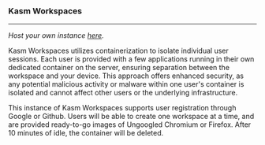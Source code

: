 ### Kasm Workspaces
---

*Host your own instance [here](https://kasmweb.com/community-edition).*

Kasm Workspaces utilizes containerization to isolate individual user sessions. Each user is provided with a few applications running in their own dedicated container on the server, ensuring separation between the workspace and your device. This approach offers enhanced security, as any potential malicious activity or malware within one user's container is isolated and cannot affect other users or the underlying infrastructure. 

This instance of Kasm Workspaces supports user registration through Google or Github. Users will be able to create one workspace at a time, and are provided ready-to-go images of Ungoogled Chromium or Firefox. After 10 minutes of idle, the container will be deleted.
